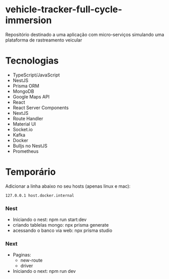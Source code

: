 # vehicle-tracker-full-cycle-immersion
Repositório destinado a uma aplicação com micro-serviços  simulando uma plataforma de rastreamento veicular

# Tecnologias
- TypeScript/JavaScript
- NestJS
- Prisma ORM
- MongoDB
- Google Maps API
- React
- React Server Components
- NextJS
- Route Handler
- Material UI
- Socket.io
- Kafka
- Docker
- Bulljs no NestJS
- Prometheus

# Temporário
Adicionar a linha abaixo no seu hosts (apenas linux e mac):

```
127.0.0.1 host.docker.internal
```

### Nest
- Iniciando o nest: npm run start:dev
- criando tablelas mongo: npx prisma generate
- acessando o banco via web: npx prisma studio

### Next
- Paginas:
    - new-route
    - driver
- Iniciando o next: npm run dev